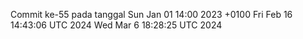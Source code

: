 Commit ke-55 pada tanggal Sun Jan 01 14:00 2023 +0100
Fri Feb 16 14:43:06 UTC 2024
Wed Mar  6 18:28:25 UTC 2024
